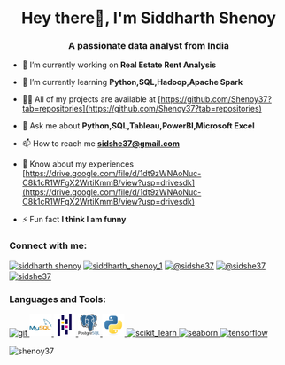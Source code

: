 <h1 align="center">Hey there👋, I'm Siddharth Shenoy</h1>
<h3 align="center">A passionate data analyst from India</h3>

- 🔭 I’m currently working on **Real Estate Rent Analysis**

- 🌱 I’m currently learning **Python,SQL,Hadoop,Apache Spark**

- 👨‍💻 All of my projects are available at [https://github.com/Shenoy37?tab=repositories](https://github.com/Shenoy37?tab=repositories)

- 💬 Ask me about **Python,SQL,Tableau,PowerBI,Microsoft Excel**

- 📫 How to reach me **sidshe37@gmail.com**

- 📄 Know about my experiences [https://drive.google.com/file/d/1dt9zWNAoNuc-C8k1cR1WFgX2WrtiKmmB/view?usp=drivesdk](https://drive.google.com/file/d/1dt9zWNAoNuc-C8k1cR1WFgX2WrtiKmmB/view?usp=drivesdk)

- ⚡ Fun fact **I think I am funny**

<h3 align="left">Connect with me:</h3>
<p align="left">
<a href="https://linkedin.com/in/siddharth shenoy" target="blank"><img align="center" src="https://raw.githubusercontent.com/rahuldkjain/github-profile-readme-generator/master/src/images/icons/Social/linked-in-alt.svg" alt="siddharth shenoy" height="30" width="40" /></a>
<a href="https://kaggle.com/siddharth_shenoy_1" target="blank"><img align="center" src="https://raw.githubusercontent.com/rahuldkjain/github-profile-readme-generator/master/src/images/icons/Social/kaggle.svg" alt="siddharth_shenoy_1" height="30" width="40" /></a>
<a href="https://medium.com/@sidshe37" target="blank"><img align="center" src="https://raw.githubusercontent.com/rahuldkjain/github-profile-readme-generator/master/src/images/icons/Social/medium.svg" alt="@sidshe37" height="30" width="40" /></a>
<a href="https://www.hackerrank.com/@sidshe37" target="blank"><img align="center" src="https://raw.githubusercontent.com/rahuldkjain/github-profile-readme-generator/master/src/images/icons/Social/hackerrank.svg" alt="@sidshe37" height="30" width="40" /></a>
<a href="https://www.leetcode.com/sidshe37" target="blank"><img align="center" src="https://raw.githubusercontent.com/rahuldkjain/github-profile-readme-generator/master/src/images/icons/Social/leet-code.svg" alt="sidshe37" height="30" width="40" /></a>
</p>

<h3 align="left">Languages and Tools:</h3>
<p align="left"> <a href="https://git-scm.com/" target="_blank" rel="noreferrer"> <img src="https://www.vectorlogo.zone/logos/git-scm/git-scm-icon.svg" alt="git" width="40" height="40"/> </a> <a href="https://www.mysql.com/" target="_blank" rel="noreferrer"> <img src="https://raw.githubusercontent.com/devicons/devicon/master/icons/mysql/mysql-original-wordmark.svg" alt="mysql" width="40" height="40"/> </a> <a href="https://pandas.pydata.org/" target="_blank" rel="noreferrer"> <img src="https://raw.githubusercontent.com/devicons/devicon/2ae2a900d2f041da66e950e4d48052658d850630/icons/pandas/pandas-original.svg" alt="pandas" width="40" height="40"/> </a> <a href="https://www.postgresql.org" target="_blank" rel="noreferrer"> <img src="https://raw.githubusercontent.com/devicons/devicon/master/icons/postgresql/postgresql-original-wordmark.svg" alt="postgresql" width="40" height="40"/> </a> <a href="https://www.python.org" target="_blank" rel="noreferrer"> <img src="https://raw.githubusercontent.com/devicons/devicon/master/icons/python/python-original.svg" alt="python" width="40" height="40"/> </a> <a href="https://scikit-learn.org/" target="_blank" rel="noreferrer"> <img src="https://upload.wikimedia.org/wikipedia/commons/0/05/Scikit_learn_logo_small.svg" alt="scikit_learn" width="40" height="40"/> </a> <a href="https://seaborn.pydata.org/" target="_blank" rel="noreferrer"> <img src="https://seaborn.pydata.org/_images/logo-mark-lightbg.svg" alt="seaborn" width="40" height="40"/> </a> <a href="https://www.tensorflow.org" target="_blank" rel="noreferrer"> <img src="https://www.vectorlogo.zone/logos/tensorflow/tensorflow-icon.svg" alt="tensorflow" width="40" height="40"/> </a> </p>

<p><img align="center" src="https://github-readme-stats.vercel.app/api/top-langs?username=shenoy37&show_icons=true&locale=en&layout=compact" alt="shenoy37" /></p>

